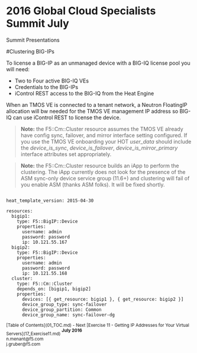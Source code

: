 # 2016 Global Cloud Specialists Summit July

Summit Presentations


#Clustering BIG-IPs

To license a BIG-IP as an unmanaged device with a BIG-IQ license pool you will need:

* Two to Four active BIG-IQ VEs
* Credentials to the BIG-IPs
* iControl REST access to the BIG-IQ from the Heat Engine

When an TMOS VE is connected to a tenant network, a Neutron FloatingIP allocation will bw needed for the TMOS VE management IP address so BIG-IQ can use iControl REST to license the device.

>**Note:** the F5::Cm::Cluster resource assumes the TMOS VE already have config sync, failover, and mirror interface setting configured. If you use the TMOS VE onboarding your HOT *user_data* should include the *device_is_sync*, *device_is_failover*, *device_is_mirror_primary* interface attributes set appropriately.

>**Note:** the F5::Cm::Cluster resource builds an iApp to perform the clustering. The iApp currently does not look for the presence of the ASM sync-only device service group (11.6+) and clustering will fail of you enable ASM (thanks ASM folks). It will be fixed shortly.

```

heat_template_version: 2015-04-30

resources:
  bigip1:
    type: F5::BigIP::Device
    properties:
      username: admin
      password: password
      ip: 10.121.55.167
  bigip2:
    type: F5::BigIP::Device
    properties:
      username: admin
      password: password
      ip: 10.121.55.168
  cluster:
    type: F5::Cm::Cluster
    depends_on: [bigip1, bigip2]
    properties:
      devices: [{ get_resource: bigip1 }, { get_resource: bigip2 }]
      device_group_type: sync-failover
      device_group_partition: Common
      device_group_name: sync-failover-dg

```

<sub>
[Table of Contents](01_TOC.md) - Next [Exercise 11 - Getting IP Addresses for Your Virtual Servers](17_Exercise11.md) 
</sub>

<sup>
<b>July 2016</b></br>
n.menant@f5.com</br>
j.gruber@f5.com
</sup>

